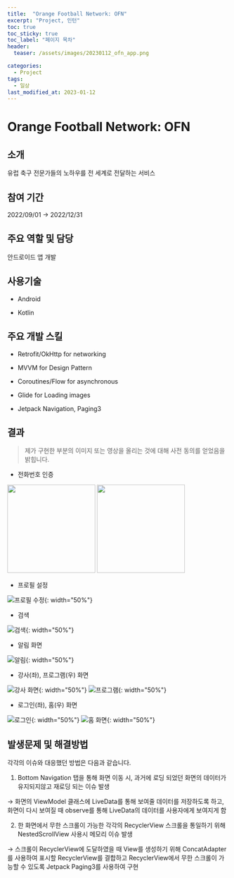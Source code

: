 ```yaml
---
title:  "Orange Football Network: OFN"
excerpt: "Project, 인턴"
toc: true
toc_sticky: true
toc_label: "페이지 목차"
header:
  teaser: /assets/images/20230112_ofn_app.png

categories:
  - Project
tags:
  - 일상
last_modified_at: 2023-01-12
---
```


# Orange Football Network: OFN

## 소개

유럽 축구 전문가들의 노하우를 전 세계로 전달하는 서비스<br/>

## 참여 기간

2022/09/01 → 2022/12/31<br/>

## 주요 역할 및 담당

안드로이드 앱 개발<br/>

## 사용기술

- Android
  
- Kotlin
  

## 주요 개발 스킬

- Retrofit/OkHttp for networking
  
- MVVM for Design Pattern
  
- Coroutines/Flow for asynchronous
  
- Glide for Loading images
  
- Jetpack Navigation, Paging3
  

## 결과

> 제가 구현한 부분의 이미지 또는 영상을 올리는 것에 대해 사전 동의를 얻었음을 밝힙니다.

- 전화번호 인증
  

 <img src="/assets/images/20230112_ofn_phone_number_ready.jpeg" width="200"/> <img src="/assets/images/20230112_ofn_phone_number_send.png" width="200"/>

- 프로필 설정
  

![프로필 수정](/assets/images/20230112_ofn_edit_profile.png?msec=1673506521012){: width="50%"}

- 검색
  

![검색](/assets/images/20230112_ofn_search.gif?msec=1673506790724){: width="50%"}

- 알림 화면
  

![알림](/assets/images/20230112_ofn_notification.gif?msec=1673506857934){: width="50%"}

- 강사(좌), 프로그램(우) 화면
  

 ![강사 화면](/assets/images/20230112_ofn_instructor.gif?msec=1673507020778){: width="50%"} ![프로그램](/assets/images/20230112_ofn_program.gif?msec=1673507020778){: width="50%"}

- 로그인(좌), 홈(우) 화면
  

 ![로그인](/assets/images/20230112_ofn_login.gif?msec=1673507020778){: width="50%"} ![홈 화면](/assets/images/20230112_ofn_home.gif?msec=1673507020778){: width="50%"}

## 발생문제 및 해결방법

각각의 이슈와 대응했던 방법은 다음과 같습니다.

1. Bottom Navigation 탭을 통해 화면 이동 시, 과거에 로딩 되었던 화면의 데이터가 유지되지않고 재로딩 되는 이슈 발생
  
  → 화면의 ViewModel 클래스에 LiveData를 통해 보여줄 데이터를 저장하도록 하고, 화면이 다시 보여질 때 observe를 통해 LiveData의 데이터를 사용자에게 보여지게 함
  
2. 한 화면에서 무한 스크롤이 가능한 각각의 RecyclerView 스크롤을 통일하기 위해 NestedScrollView 사용시 메모리 이슈 발생
  
  → 스크롤이 RecyclerView에 도달하였을 때 View를 생성하기 위해 ConcatAdapter를 사용하여 표시할 RecyclerView를 결합하고 RecyclerView에서 무한 스크롤이 가능할 수 있도록 Jetpack Paging3를 사용하여 구현
